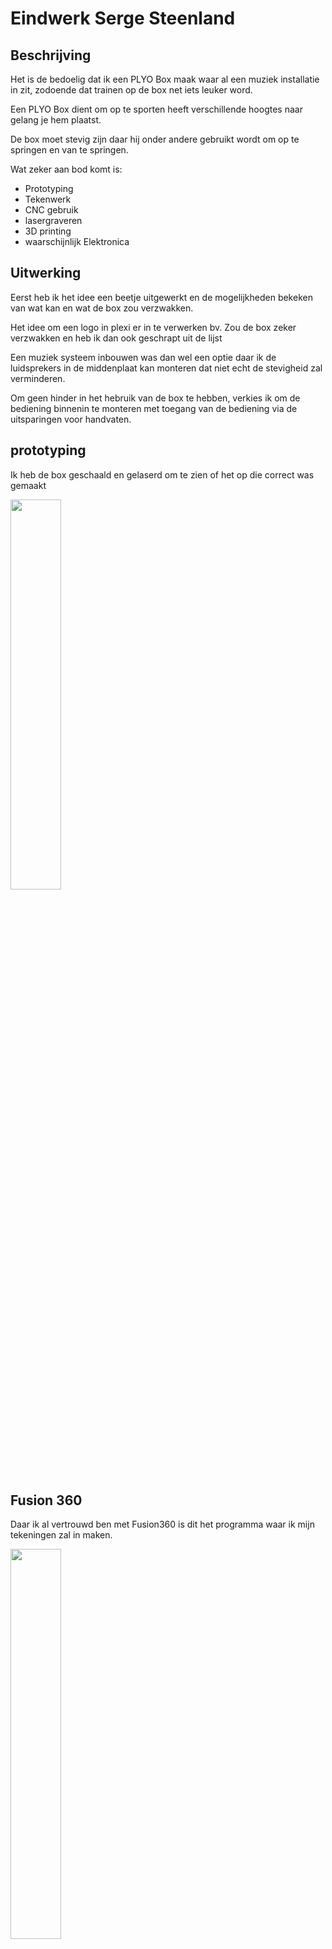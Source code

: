 # Eindwerk Serge Steenland

## Beschrijving

Het is de bedoelig dat ik een PLYO Box maak waar al een muziek installatie in zit, zodoende dat trainen op de box net iets leuker word.

Een PLYO Box dient om op te sporten heeft verschillende hoogtes naar gelang je hem plaatst.

De box moet stevig zijn daar hij onder andere gebruikt wordt om op te springen en van te springen.

Wat zeker aan bod komt is:
* Prototyping
* Tekenwerk
* CNC gebruik
* lasergraveren
* 3D printing
* waarschijnlijk Elektronica

## Uitwerking

Eerst heb ik het idee een beetje uitgewerkt en de mogelijkheden bekeken van wat kan en wat de box zou verzwakken.

Het idee om een logo in plexi er in te verwerken bv. Zou de box zeker verzwakken en heb ik dan ook geschrapt uit de lijst

Een muziek systeem inbouwen was dan wel een optie daar ik de luidsprekers in de middenplaat kan monteren dat niet echt de stevigheid zal verminderen.

Om geen hinder in het hebruik van de box te hebben, verkies ik om de bediening binnenin te monteren met toegang van de bediening via de uitsparingen voor handvaten.

## prototyping

Ik heb de box geschaald en gelaserd om te zien of het op die correct was gemaakt

<img src="{{site.baseurl }}/assets/PLYO_Box_Schaal.jpg" width="40%">

## Fusion 360

Daar ik al vertrouwd ben met Fusion360 is dit het programma waar ik mijn tekeningen zal in maken.

<img src="{{site.baseurl }}/assets/3DPlyoboxFusion.jpg" width="40%">

[Fusion file PLYO_BOX v15](https://minhaskamal.github.io/DownGit/#/home?url=https://github.com/freemans16/fabzero-Serge/blob/master/assets/PLYO_BOX%20v15.f3d)